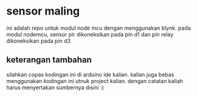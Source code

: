 # sensor maling
ini adalah repo untuk modul node mcu dengan menggunakan blynk.
pada modul nodemcu, sensor pir dikoneksikan pada pin d1 dan pin relay dikoneksikan pada pin d3
## keterangan tambahan
silahkan copas kodingan ini di arduino ide kalian. kalian juga bebas menggunakan kodingan ini utnuk project kalian. dengan catatan kaliah harus menyertakan sumbernya disini :)